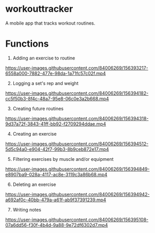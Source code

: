# workouttracker

A mobile app that tracks workout routines.

# Functions


1) Adding an exercise to routine

https://user-images.githubusercontent.com/84006269/156393217-6558a000-7882-477e-98da-1a71fc57c02f.mp4


2) Logging a set's rep and weight

https://user-images.githubusercontent.com/84006269/156394182-cc5f50b3-8f4c-48a7-95e8-06c0e3a2b668.mp4


3) Creating future routines

https://user-images.githubusercontent.com/84006269/156394318-9d37a72f-3843-41ff-bb92-f2709294ddae.mp4


4) Creating an exercise

https://user-images.githubusercontent.com/84006269/156394512-5d5c94a0-e904-42f7-99b3-8b9ceb872e17.mp4


5) Filtering exercises by muscle and/or equipment

https://user-images.githubusercontent.com/84006269/156394849-e8907ba9-028a-4117-ac8e-3119c3a86b68.mp4


6) Deleting an exercise

https://user-images.githubusercontent.com/84006269/156394942-a692af0c-40bb-479a-a61f-ab9f37391239.mp4


7) Writing notes

https://user-images.githubusercontent.com/84006269/156395108-07a6dd56-f30f-4b4d-9a88-9e72df6302d7.mp4





